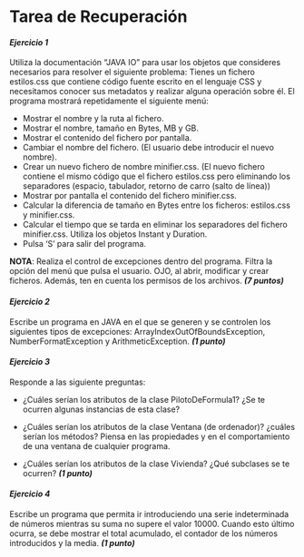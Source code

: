 # Tarea de Recuperación

#### _Ejercicio 1_

Utiliza la documentación “JAVA IO” para usar los objetos que consideres necesarios para resolver el siguiente problema: Tienes un fichero estilos.css que contiene código fuente escrito en el lenguaje CSS y necesitamos conocer sus metadatos y realizar alguna operación sobre él.
El programa mostrará repetidamente el siguiente menú:
- Mostrar el nombre y la ruta al fichero.
- Mostrar el nombre, tamaño en Bytes, MB y GB.
- Mostrar el contenido del fichero por pantalla.
- Cambiar el nombre del fichero. (El usuario debe introducir el nuevo nombre).
- Crear un nuevo fichero de nombre minifier.css. (El nuevo fichero contiene el mismo código que el fichero estilos.css pero eliminando los separadores (espacio, tabulador, retorno de carro (salto de línea))
- Mostrar por pantalla el contenido del fichero minifier.css.
- Calcular la diferencia de tamaño en Bytes entre los ficheros: estilos.css y minifier.css.
- Calcular el tiempo que se tarda en eliminar los separadores del fichero minifier.css. Utiliza los objetos Instant y Duration.
-  Pulsa ‘S’ para salir del programa.

**NOTA**: Realiza el control de excepciones dentro del programa. Filtra la opción del menú que pulsa el usuario. OJO, al abrir, modificar y crear ficheros. Además, ten en cuenta los permisos de los archivos.
**_(7 puntos)_**


#### _Ejercicio 2_

Escribe un programa en JAVA en el que se generen y se controlen los siguientes tipos de excepciones: ArrayIndexOutOfBoundsException, NumberFormatException y ArithmeticException.
**_(1 punto)_**


#### _Ejercicio 3_

Responde a las siguiente preguntas:
- ¿Cuáles serían los atributos de la clase PilotoDeFormula1? ¿Se te ocurren algunas instancias de esta clase?

- ¿Cuáles serían los atributos de la clase Ventana (de ordenador)? ¿cuáles serían
los métodos? Piensa en las propiedades y en el comportamiento de una ventana
de cualquier programa.

- ¿Cuáles serían los atributos de la clase Vivienda? ¿Qué subclases se te ocurren?
**_(1 punto)_**


#### _Ejercicio 4_

Escribe un programa que permita ir introduciendo una serie indeterminada de números mientras su suma no supere el valor 10000. Cuando esto último ocurra, se debe mostrar el total acumulado, el contador de los números introducidos y la media.
**_(1 punto)_**
